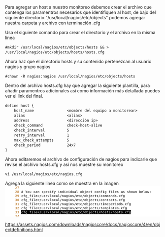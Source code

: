 Para agregar un host a nuestro monitoreo debemos crear el archivo que contenga los paramentros necesarios que identifiquen al host, de bajo 
del siguiente directorio "/usr/local/nagios/etc/objects" podemos agregar nuestra carpeta y archivo con terminación .cfg

Usa el siguiente comando para crear el directorio y el archivo en la misma linea 

```
#mkdir /usr/local/nagios/etc/objects/hosts && > /usr/local/nagios/etc/objects/hosts/hosts.cfg
```

Ahora haz que el directorio hosts y su contenido pertenezcan al usuario nagios y grupo nagios

```
#chown -R nagios:nagios /usr/local/nagios/etc/objects/hosts
```

Dentro del archivo hosts.cfg hay que agregar la siguiente plantilla, para añadir paramentros adicionales asi como información
más detallada puedes ver el link del final.

```
define host {
    host_name               <nombre del equipo a monitorear>
    alias                   <alias>
    address                 <dirección ip>
    check_command           check-host-alive
    check_interval          5
    retry_interval          1
    max_check_attempts      5
    check_period            24x7
}
```

Ahora editaremos el archivo de configuración de nagios para indicarle que revise el archivo hosts.cfg y así nos muestre su monitoreo

```
vi /usr/local/nagios/etc/nagios.cfg
```

Agrega la siguiente linea como se muestra en la imagen
![imagen 8](https://github.com/DAMIAN3ERO123/Nagios/blob/main/Imagenes/objconfile.png)

https://assets.nagios.com/downloads/nagioscore/docs/nagioscore/4/en/objectdefinitions.html


